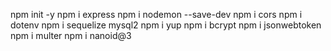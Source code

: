 npm init -y
npm i express
npm i nodemon --save-dev
npm i cors
npm i dotenv
npm i sequelize mysql2
npm i yup
npm i bcrypt
npm i jsonwebtoken
npm i multer
npm i nanoid@3